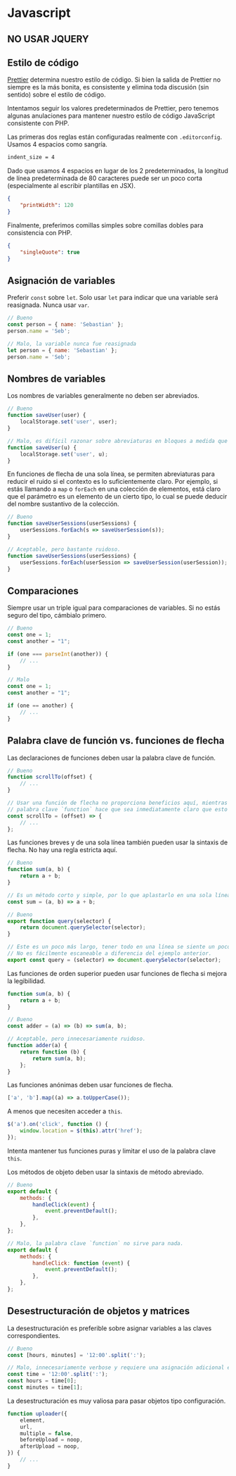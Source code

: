 # Javascript

## **NO USAR JQUERY**

## Estilo de código

[Prettier](https://prettier.io) determina nuestro estilo de código. Si bien la salida de Prettier no siempre es la más bonita, es consistente y elimina toda discusión (sin sentido) sobre el estilo de código.

Intentamos seguir los valores predeterminados de Prettier, pero tenemos algunas anulaciones para mantener nuestro estilo de código JavaScript consistente con PHP.

Las primeras dos reglas están configuradas realmente con `.editorconfig`. Usamos 4 espacios como sangría.

```txt
indent_size = 4
```

Dado que usamos 4 espacios en lugar de los 2 predeterminados, la longitud de línea predeterminada de 80 caracteres puede ser un poco corta (especialmente al escribir plantillas en JSX).

```json
{
    "printWidth": 120
}
```

Finalmente, preferimos comillas simples sobre comillas dobles para consistencia con PHP.

```json
{
    "singleQuote": true
}
```

## Asignación de variables

Preferir `const` sobre `let`. Solo usar `let` para indicar que una variable será reasignada. Nunca usar `var`.

```js
// Bueno
const person = { name: 'Sebastian' };
person.name = 'Seb';

// Malo, la variable nunca fue reasignada
let person = { name: 'Sebastian' };
person.name = 'Seb';
```

## Nombres de variables

Los nombres de variables generalmente no deben ser abreviados.

```js
// Bueno
function saveUser(user) {
    localStorage.set('user', user);
}

// Malo, es difícil razonar sobre abreviaturas en bloques a medida que crecen.
function saveUser(u) {
    localStorage.set('user', u);
}
```

En funciones de flecha de una sola línea, se permiten abreviaturas para reducir el ruido si el contexto es lo suficientemente claro. Por ejemplo, si estás llamando a `map` o `forEach` en una colección de elementos, está claro que el parámetro es un elemento de un cierto tipo, lo cual se puede deducir del nombre sustantivo de la colección.

```js
// Bueno
function saveUserSessions(userSessions) {
    userSessions.forEach(s => saveUserSession(s));
}

// Aceptable, pero bastante ruidoso.
function saveUserSessions(userSessions) {
    userSessions.forEach(userSession => saveUserSession(userSession));
}
```

## Comparaciones

Siempre usar un triple igual para comparaciones de variables. Si no estás seguro del tipo, cámbialo primero.

```js
// Bueno
const one = 1;
const another = "1";

if (one === parseInt(another)) {
    // ...
}

// Malo
const one = 1;
const another = "1";

if (one == another) {
    // ...
}
```

## Palabra clave de función vs. funciones de flecha

Las declaraciones de funciones deben usar la palabra clave de función.

```js
// Bueno
function scrollTo(offset) {
    // ...
}

// Usar una función de flecha no proporciona beneficios aquí, mientras que la
// palabra clave `function` hace que sea inmediatamente claro que esto es una función.
const scrollTo = (offset) => {
    // ...
};
```

Las funciones breves y de una sola línea también pueden usar la sintaxis de flecha. No hay una regla estricta aquí.

```js
// Bueno
function sum(a, b) {
    return a + b;
}

// Es un método corto y simple, por lo que aplastarlo en una sola línea está bien.
const sum = (a, b) => a + b;
```

```js
// Bueno
export function query(selector) {
    return document.querySelector(selector);
}

// Este es un poco más largo, tener todo en una línea se siente un poco pesado.
// No es fácilmente escaneable a diferencia del ejemplo anterior.
export const query = (selector) => document.querySelector(selector);
```

Las funciones de orden superior pueden usar funciones de flecha si mejora la legibilidad.

```js
function sum(a, b) {
    return a + b;
}

// Bueno
const adder = (a) => (b) => sum(a, b);

// Aceptable, pero innecesariamente ruidoso.
function adder(a) {
    return function (b) {
        return sum(a, b);
    };
}
```

Las funciones anónimas deben usar funciones de flecha.

```js
['a', 'b'].map((a) => a.toUpperCase());
```

A menos que necesiten acceder a `this`.

```js
$('a').on('click', function () {
    window.location = $(this).attr('href');
});
```

Intenta mantener tus funciones puras y limitar el uso de la palabra clave `this`.

Los métodos de objeto deben usar la sintaxis de método abreviado.

```js
// Bueno
export default {
    methods: {
        handleClick(event) {
            event.preventDefault();
        },
    },
};

// Malo, la palabra clave `function` no sirve para nada.
export default {
    methods: {
        handleClick: function (event) {
            event.preventDefault();
        },
    },
};
```

## Desestructuración de objetos y matrices

La desestructuración es preferible sobre asignar variables a las claves correspondientes.

```js
// Bueno
const [hours, minutes] = '12:00'.split(':');

// Malo, innecesariamente verbose y requiere una asignación adicional en este caso.
const time = '12:00'.split(':');
const hours = time[0];
const minutes = time[1];
```

La desestructuración es muy valiosa para pasar objetos tipo configuración.

```js
function uploader({
    element,
    url,
    multiple = false,
    beforeUpload = noop,
    afterUpload = noop,
}) {
    // ...
}
```
